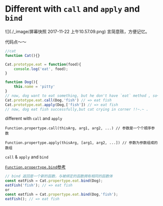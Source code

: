 # Different with `call` and `apply` and `bind`
 
![](./_image/屏幕快照 2017-11-22 上午10.57.09.png)
言简意赅，方便记忆。

代码点～～

```js
//cat
function Cat(){}

Cat.prototype.eat = function(food){
    console.log('eat', food);
}

function Dog(){
    this.name = 'pitty'
}
// now, dog want to eat something, but he don't have `eat` method , so~~~
Cat.prototype.eat.call(Dog,'fish') // => eat fish 
Cat.prototype.eat.apply(Dog,['fish']) // => eat fish 
// now, dog eat fish successfully,but cat crying in corner !!~.~ .
```

different with `call` and `apply`

`Function.propertype.call(thisArg, arg1, arg2, ...) // 参数是一个个顺序参数` 

`Function.propertype.apply(thisArg, [arg1, arg2, ...]) // 参数为参数组成的数组`

`call` & `apply`  and `bind`

 [`Function.propertype.bind`参考](https://developer.mozilla.org/zh-CN/docs/Web/JavaScript/Reference/Global_Objects/Function/bind)
```js 
// bind 返回是一个新的函数，与被绑定的函数拥有相同的函数体
const eatFish = Cat.propertype.eat.bind(Dog);
eatFish('fish'); // => eat fish
or 
const eatfish = Cat.propertype.eat.bind(Dog,'fish');
eatFish(); // => eat fish
```

